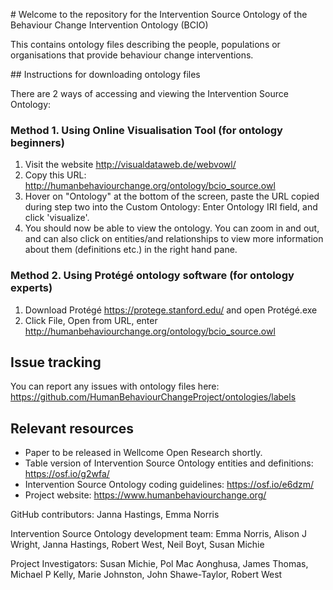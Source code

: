 # Welcome to the repository for the Intervention Source Ontology of the Behaviour Change Intervention Ontology (BCIO)

This contains ontology files describing the people, populations or organisations that provide behaviour change interventions.

## Instructions for downloading ontology files

There are 2 ways of accessing and viewing the Intervention Source Ontology:

### Method 1. Using Online Visualisation Tool (for ontology beginners)
1.	Visit the website http://visualdataweb.de/webvowl/
2.	Copy this URL: http://humanbehaviourchange.org/ontology/bcio_source.owl
3.	Hover on "Ontology" at the bottom of the screen, paste the URL copied during step two into the Custom Ontology: Enter Ontology IRI field, and click 'visualize'.
4.	You should now be able to view the ontology. You can zoom in and out, and can also click on entities/and relationships to view more information about them (definitions etc.) in the right hand pane. 

### Method 2. Using Protégé ontology software (for ontology experts)
1.	Download Protégé https://protege.stanford.edu/ and open Protégé.exe
2.	Click File, Open from URL, enter http://humanbehaviourchange.org/ontology/bcio_source.owl

## Issue tracking
You can report any issues with ontology files here: https://github.com/HumanBehaviourChangeProject/ontologies/labels

## Relevant resources
- Paper to be released in Wellcome Open Research shortly. 
- Table version of Intervention Source Ontology entities and definitions: https://osf.io/g2wfa/ 
- Intervention Source Ontology coding guidelines: https://osf.io/e6dzm/ 
- Project website: https://www.humanbehaviourchange.org/

GitHub contributors: Janna Hastings, Emma Norris

Intervention Source Ontology development team: Emma Norris, Alison J Wright, Janna Hastings, Robert West, Neil Boyt, Susan Michie

Project Investigators: Susan Michie, Pol Mac Aonghusa, James Thomas, Michael P Kelly, Marie Johnston, John Shawe-Taylor, Robert West

